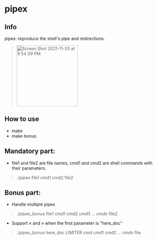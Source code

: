 # pipex

## Info
pipex: reproduce the shell's pipe and redirections. 

> <img width="201" alt="Screen Shot 2021-11-20 at 9 54 09 PM" src="https://user-images.githubusercontent.com/94758944/143295194-2b5b1470-f189-4ffa-a421-c2986dc9bc0f.png">

## How to use
- make
- make bonus

## Mandatory part:
- file1 and file2 are file names, cmd1 and cmd2 are shell commands with their parameters.
> ./pipex file1 cmd1 cmd2 file2

## Bonus part:
- Handle multiple pipes
> ./pipex_bonus file1 cmd1 cmd2 cmd3 ... cmdn file2
- Support « and » when the first parameter is "here_doc"
> ./pipex_bonus here_doc LIMITER cmd cmd1 cmd2 ... cmdn file
